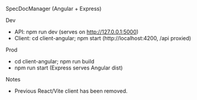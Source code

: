 SpecDocManager (Angular + Express)

Dev
- API: npm run dev (serves on http://127.0.0.1:5000)
- Client: cd client-angular; npm start (http://localhost:4200, /api proxied)

Prod
- cd client-angular; npm run build
- npm run start (Express serves Angular dist)

Notes
- Previous React/Vite client has been removed.